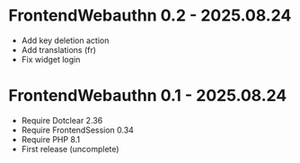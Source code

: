 FrontendWebauthn 0.2 - 2025.08.24
==========================================================
* Add key deletion action
* Add translations (fr)
* Fix widget login

FrontendWebauthn 0.1 - 2025.08.24
==========================================================
* Require Dotclear 2.36
* Require FrontendSession 0.34
* Require PHP 8.1
* First release (uncomplete)
